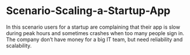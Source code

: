 # Scenario-Scaling-a-Startup-App
In this scenario users for a startup are complaining that their app is slow during peak hours and sometimes crashes when too many people sign in. The company don’t have money for a big IT team, but need reliability and scalability.
